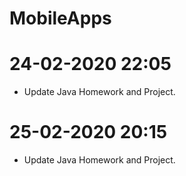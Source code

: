 # MobileApps
# 24-02-2020 22:05
  - Update Java Homework and Project.
# 25-02-2020 20:15
  - Update Java Homework and Project.
